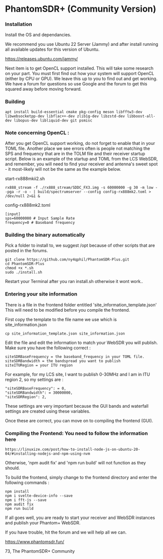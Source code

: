 # PhantomSDR+ (Community Version)

### Installation

Install the OS and dependancies.

We recommend you use Ubuntu 22 Server (Jammy) and after install running all available updates for this version of Ubuntu.

https://releases.ubuntu.com/jammy/

Next item is to get OpenCL support installed. This will take some research on your part. You must first find out how your system will
support OpenCL (either by CPU or GPU). We leave this up to you to find out and get working. We have a forum for questions so use Google
and the forum to get this squared away before moving forward.

### Building
```
apt install build-essential cmake pkg-config meson libfftw3-dev libwebsocketpp-dev libflac++-dev zlib1g-dev libzstd-dev libboost-all-dev libopus-dev libliquid-dev git psmisc
```
### Note concerning OpenCL :
After you get OpenCL support working, do not forget to enable that in your TOML file. Another place we see errors often is people 
not matching the SPS and frequency that are in the TOLM file and their receiver startup script. Below is an example of the startup and 
TOML from the LCS WebSDR, and remember, you will need to find your receiver and antenna's sweet spot - it most-likely will not be the
same as the example below.

start-rx888mkii2.sh
```
rx888_stream -f ./rx888_stream/SDDC_FX3.img -s 60000000 -g 30 -m low --pga -r -o - | build/spectrumserver --config config-rx888mk2.toml > /dev/null 2>&1 &
```
config-rx888mk2.toml
```
[input]
sps=60000000 # Input Sample Rate
frequency=0 # Baseband frequency
```
### Building the binary automatically
Pick a folder to install to, we suggest /opt because of other scripts that are posted in the forums.

```
git clone https://github.com/ny4qphil/PhantomSDR-Plus.git
cd PhantomSDR-Plus
chmod +x *.sh
sudo ./install.sh
```
Restart your Terminal after you ran install.sh otherwise it wont work..

### Entering your site information
There is a file in the frontend folder entitled 'site_information_template.json' This will need to be modified before you compile the frontend.

First copy the template to the file name we use which is site_information.json
```
cp site_information_template.json site_information.json
```
Edit the file and edit the information to match your WebSDR you will publish. Make sure you have the following correct :
```
siteSDRBaseFrequency = the baseband_frequency in your TOML file.
siteSDRBandwidth = the bandspread you want to publish
siteITURegion = your ITU region
```
For example, for my LCS site, I want to publish 0-30MHz and I am in ITU region 2, so my settings are :
```
"siteSDRBaseFrequency": = 0,
"siteSDRBandwidth": = 30000000,
"siteSDRRegion": 2,
```
These settings are very important because the GUI bands and waterfall settings are created using these variables.

Once these are correct, you can move on to compiling the frontend (GUI).

### Compiling the Frontend: You need to follow the information here
```
https://linuxize.com/post/how-to-install-node-js-on-ubuntu-20-04/#installing-nodejs-and-npm-using-nvm
```
Otherwise, 'npm audit fix' and 'npm run build' will not function as they should.

To build the frontend, simply change to the frontend directory and enter the following commands :
```
npm install
npm i svelte-device-info --save
npm i fft-js --save
npm audit fix
npm run build
```

If all goes well, you are ready to start your receiver and WebSDR instances and publish your Phantom+ WebSDR.

If you have trouble, hit the forum and we will help all we can.

https://www.phantomsdr.fun/

73,
The PhantomSDR+ Community

